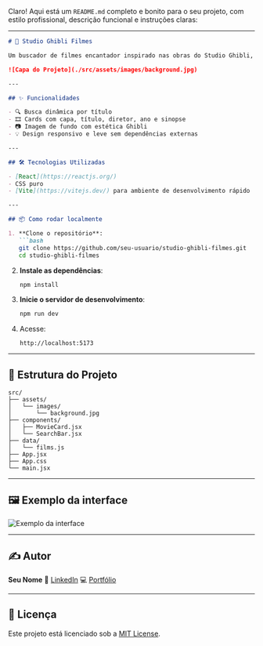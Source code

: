 Claro! Aqui está um `README.md` completo e bonito para o seu projeto, com estilo profissional, descrição funcional e instruções claras:

---

````markdown
# 🌿 Studio Ghibli Filmes

Um buscador de filmes encantador inspirado nas obras do Studio Ghibli, criado com **React** e **CSS puro**, com um visual mágico e leve.

![Capa do Projeto](./src/assets/images/background.jpg)

---

## ✨ Funcionalidades

- 🔍 Busca dinâmica por título
- 🎞️ Cards com capa, título, diretor, ano e sinopse
- 📷 Imagem de fundo com estética Ghibli
- 💡 Design responsivo e leve sem dependências externas

---

## 🛠️ Tecnologias Utilizadas

- [React](https://reactjs.org/)
- CSS puro
- [Vite](https://vitejs.dev/) para ambiente de desenvolvimento rápido

---

## 📦 Como rodar localmente

1. **Clone o repositório**:
   ```bash
   git clone https://github.com/seu-usuario/studio-ghibli-filmes.git
   cd studio-ghibli-filmes
````

2. **Instale as dependências**:

   ```bash
   npm install
   ```

3. **Inicie o servidor de desenvolvimento**:

   ```bash
   npm run dev
   ```

4. Acesse:

   ```
   http://localhost:5173
   ```

---

## 📁 Estrutura do Projeto

```
src/
├── assets/
│   └── images/
│       └── background.jpg
├── components/
│   ├── MovieCard.jsx
│   └── SearchBar.jsx
├── data/
│   └── films.js
├── App.jsx
├── App.css
└── main.jsx
```

---

## 🖼️ Exemplo da interface

![Exemplo da interface](./src/assets/images/screenshot.png)

---

## ✍️ Autor

**Seu Nome**
💼 [LinkedIn](https://www.linkedin.com/in/seu-usuario)
💻 [Portfólio](https://seusite.dev)

---

## 📄 Licença

Este projeto está licenciado sob a [MIT License](LICENSE).
 